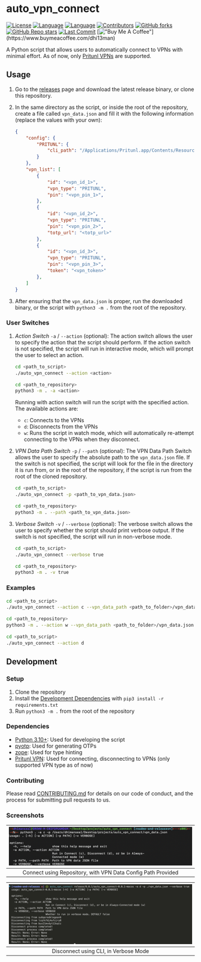 # auto_vpn_connect

[![License](https://img.shields.io/github/license/dhi13man/auto_vpn_connect)](https://github.com/Dhi13man/auto_vpn_connect/blob/main/LICENSE)
[![Language](https://img.shields.io/badge/language-Dart-blue.svg)](https://dart.dev)
[![Language](https://img.shields.io/badge/language-Flutter-blue.svg)](https://flutter.dev)
[![Contributors](https://img.shields.io/github/contributors-anon/dhi13man/auto_vpn_connect?style=flat)](https://github.com/Dhi13man/auto_vpn_connect/graphs/contributors)
[![GitHub forks](https://img.shields.io/github/forks/dhi13man/auto_vpn_connect?style=social)](https://github.com/Dhi13man/auto_vpn_connect/network/members)
[![GitHub Repo stars](https://img.shields.io/github/stars/dhi13man/auto_vpn_connect?style=social)](https://github.com/Dhi13man/auto_vpn_connect/stargazers)
[![Last Commit](https://img.shields.io/github/last-commit/dhi13man/auto_vpn_connect)](https://github.com/Dhi13man/auto_vpn_connect/commits/main)
[!["Buy Me A Coffee"](https://img.buymeacoffee.com/button-api/?text=Buy%20me%20an%20Ego%20boost&emoji=%F0%9F%98%B3&slug=dhi13man&button_colour=FF5F5F&font_colour=ffffff&font_family=Lato&outline_colour=000000&coffee_colour=FFDD00****)](https://www.buymeacoffee.com/dhi13man)

A Python script that allows users to automatically connect to VPNs with minimal effort. As of now, only [Pritunl VPNs](https://docs.pritunl.com/docs/command-line-interface) are supported.

## Usage

1. Go to the [releases](https://github.com/Dhi13man/auto_vpn_connect/releases) page and download the latest release binary, or clone this repository.

2. In the same directory as the script, or inside the root of the repository, create a file called `vpn_data.json` and fill it with the following information (replace the values with your own):

    ```json
    {
        "config": {
            "PRITUNL": {
                "cli_path": "/Applications/Pritunl.app/Contents/Resources/pritunl-client"
            }
        },
        "vpn_list": [
            {
                "id": "<vpn_id_1>",
                "vpn_type": "PRITUNL",
                "pin": "<vpn_pin_1>",
            },
            {
                "id": "<vpn_id_2>",
                "vpn_type": "PRITUNL",
                "pin": "<vpn_pin_2>",
                "totp_url": "<totp_url>"
            },
            {
                "id": "<vpn_id_3>",
                "vpn_type": "PRITUNL", 
                "pin": "<vpn_pin_3>",
                "token": "<vpn_token>"
            },
        ]
    }
    ```

3. After ensuring that the `vpn_data.json` is proper, run the downloaded binary, or the script with `python3 -m .` from the root of the repository.

### User Switches

1. _Action Switch_ `-a` / `--action` (optional): The action switch allows the user to specify the action that the script should perform. If the action switch is not specified, the script will run in interactive mode, which will prompt the user to select an action.

    ```bash
    cd <path_to_script>
    ./auto_vpn_connect --action <action>
    ```

    ```bash
    cd <path_to_repository>
    python3 -m . -a <action> 
    ```

    Running with action switch will run the script with the specified action. The available actions are:

    - `c`: Connects to the VPNs
    - `d`: Disconnects from the VPNs
    - `w`: Runs the script in watch mode, which will automatically re-attempt connecting to the VPNs when they disconnect.

2. _VPN Data Path Switch_ `-p` / `--path` (optional): The VPN Data Path Switch allows the user to specify the absolute path to the `vpn_data.json` file. If the switch is not specified, the script will look for the file in the directory it is run from, or in the root of the repository, if the script is run from the root of the cloned repository.

    ```bash
    cd <path_to_script>
    ./auto_vpn_connect -p <path_to_vpn_data.json>
    ```

    ```bash
    cd <path_to_repository>
    python3 -m . --path <path_to_vpn_data.json>
    ```

3. _Verbose Switch_ `-v` / `--verbose` (optional): The verbose switch allows the user to specify whether the script should print verbose output. If the switch is not specified, the script will run in non-verbose mode.

    ```bash
    cd <path_to_script>
    ./auto_vpn_connect --verbose true
    ```

    ```bash
    cd <path_to_repository>
    python3 -m . -v true
    ```

### Examples

```bash
cd <path_to_script>
./auto_vpn_connect --action c --vpn_data_path <path_to_folder>/vpn_data.json --verbose true
```

```bash
cd <path_to_repository>
python3 -m . --action w --vpn_data_path <path_to_folder>/vpn_data.json --verbose false
```

```bash
cd <path_to_script>
./auto_vpn_connect --action d
```

## Development

### Setup

1. Clone the repository
2. Install the [Development Dependencies](#dependencies) with `pip3 install -r requirements.txt`
3. Run `python3 -m .` from the root of the repository

### Dependencies

- [Python 3.10+](https://www.python.org/downloads/): Used for developing the script
- [pyotp](https://pypi.org/project/pyotp/): Used for generating OTPs
- [zope](https://pypi.org/project/zope/): Used for type hinting
- [Pritunl VPN](https://docs.pritunl.com/docs/command-line-interface): Used for connecting, disconnecting to VPNs (only supported VPN type as of now)

### Contributing

Please read [CONTRIBUTING.md](CONTRIBUTING.md) for details on our code of conduct, and the process for submitting pull requests to us.

### Screenshots

| ![Connect using Repository with VPN Data Config Path Provided](https://raw.githubusercontent.com/Dhi13man/auto_vpn_connect/main/screenshots/connect_vpn_data_config_path.png) |
|:--:|
| Connect using Repository, with VPN Data Config Path Provided |

| ![Disconnect with CLI in Verbose Mode](https://raw.githubusercontent.com/Dhi13man/auto_vpn_connect/main/screenshots/disconnect_verbose.png) |
|:--:|
| Disconnect using CLI, in Verbose Mode |
